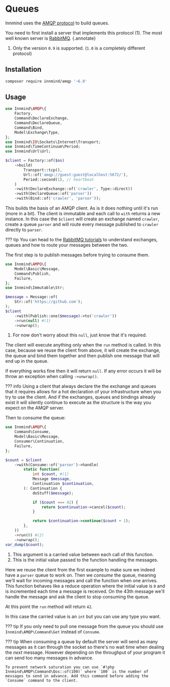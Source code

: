 # Queues

Innmind uses the [AMQP protocol](https://en.wikipedia.org/wiki/Advanced_Message_Queuing_Protocol) to build queues.

You need to first install a server that implements this protocol (1). The most well known server is [RabbitMQ](https://www.rabbitmq.com).
{.annotate}

1. Only the version `0.9` is supported. (`1.0` is a completely different protocol)

## Installation

```sh
composer require innmind/amqp '~6.0'
```

## Usage

```php
use Innmind\AMQP\{
    Factory,
    Command\DeclareExchange,
    Command\DeclareQueue,
    Command\Bind,
    Model\Exchange\Type,
};
use Innmind\IO\Sockets\Internet\Transport;
use Innmind\TimeContinuum\Period;
use Innmind\Url\Url;

$client = Factory::of($os)
    ->build(
        Transport::tcp(),
        Url::of('amqp://guest:guest@localhost:5672/'),
        Period::second(1), // heartbeat
    )
    ->with(DeclareExchange::of('crawler', Type::direct))
    ->with(DeclareQueue::of('parser'))
    ->with(Bind::of('crawler', 'parser'));
```

This builds the basis of an AMQP client. As is it does nothing until it's run (more in a bit). The client is immutable and each call to `with` returns a new instance. In this case the `$client` will create an exchange named `crawler`, create a queue `parser` and will route every message published to `crawler` directly to `parser`.

??? tip
    You can head to the [RabbitMQ tutorials](https://www.rabbitmq.com/tutorials) to understand exchanges, queues and how to route your messages between the two.

The first step is to publish messages before trying to consume them.

```php
use Innmind\AMPQ\{
    Model\Basic\Message,
    Command\Publish,
    Failure,
};
use Innmind\Immutable\Str;

$message = Message::of(
    Str::of('https://github.com');
);
$client
    ->with(Publish::one($message)->to('crawler'))
    ->run(null) #(1)
    ->unwrap();
```

1. For now don't worry about this `null`, just know that it's required.

The client will execute anything only when the `run` method is called. In this case, because we reuse the client from above, it will create the exchange, the queue and bind them together and then publish one message that will end up in the queue.

If everything works fine then it will return `null`. If any error occurs it will be throw an exception when calling `->unwrap()`.

??? info
    Using a client that always declare the the exchange and queues that it requires allows for a hot declaration of your infrastructure when you try to use the client. And if the exchanges, queues and bindings already exist it will silently continue to execute as the structure is the way you expect on the AMQP server.

Then to consume the queue:

```php
use Innmind\AMQP\{
    Command\Consume,
    Model\Basic\Message,
    Consumer\Continuation,
    Failure,
};

$count = $client
    ->with(Consume::of('parser')->handle(
        static function(
            int $count, #(1)
            Message $message,
            Continuation $continuation,
        ): Continuation {
            doStuff($message);

            if ($count === 42) {
                return $continuation->cancel($count);
            }

            return $continuation->continue($count + 1);
        },
    ))
    ->run(0) #(2)
    ->unwrap();
var_dump($count);
```

1. This argument is a carried value between each call of this function.
2. This is the initial value passed to the function handling the messages.

Here we reuse the client from the first example to make sure we indeed have a `parser` queue to work on. Then we _consume_ the queue, meaning we'll wait for incoming messages and call the function when one arrives. This function behaves like a reduce operation where the initial value is `0` and is incremented each time a message is received. On the 43th message we'll handle the message and ask the client to stop consuming the queue.

At this point the `run` method will return `42`.

In this case the carried value is an `int` but you can use any type you want.

??? tip
    If you only need to pull one message from the queue you should use `Innmind\AMQP\Command\Get` instead of `Consume`.

??? tip
    When consuming a queue by default the server will send as many messages as it can through the socket so there's no wait time when dealing the _next_ message. However depending on the throughput of your program it can send too many messages in advance.

    To prevent network saturation you can use `#!php Innmind\AMQP\Command\Qos::of(100)` where `100` is the number of messages to send in advance. Add this command before adding the `Consume` command to the client.
